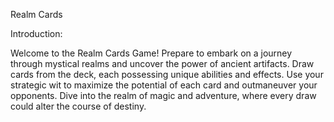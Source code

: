 Realm Cards

Introduction:

Welcome to the Realm Cards Game! Prepare to embark on a journey through mystical realms and uncover the power of ancient artifacts. Draw cards from the deck, each possessing unique abilities and effects. Use your strategic wit to maximize the potential of each card and outmaneuver your opponents. Dive into the realm of magic and adventure, where every draw could alter the course of destiny.

